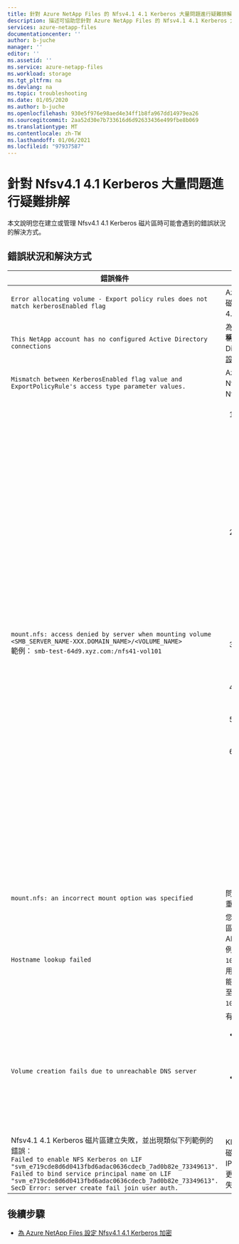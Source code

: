 ```yaml
---
title: 針對 Azure NetApp Files 的 Nfsv4.1 4.1 Kerberos 大量問題進行疑難排解 |Microsoft Docs
description: 描述可協助您針對 Azure NetApp Files 的 Nfsv4.1 4.1 Kerberos 大量問題進行疑難排解的錯誤訊息和解決方式。
services: azure-netapp-files
documentationcenter: ''
author: b-juche
manager: ''
editor: ''
ms.assetid: ''
ms.service: azure-netapp-files
ms.workload: storage
ms.tgt_pltfrm: na
ms.devlang: na
ms.topic: troubleshooting
ms.date: 01/05/2020
ms.author: b-juche
ms.openlocfilehash: 930e5f976e98aed4e34ff1b8fa967dd14979ea26
ms.sourcegitcommit: 2aa52d30e7b733616d6d92633436e499fbe8b069
ms.translationtype: MT
ms.contentlocale: zh-TW
ms.lasthandoff: 01/06/2021
ms.locfileid: "97937587"
---
```

# <a name="troubleshoot-nfsv41-kerberos-volume-issues"></a>針對 Nfsv4.1 4.1 Kerberos 大量問題進行疑難排解 

本文說明您在建立或管理 Nfsv4.1 4.1 Kerberos 磁片區時可能會遇到的錯誤狀況的解決方式。 

## <a name="error-conditions-and-resolutions"></a>錯誤狀況和解決方式

|     錯誤條件    |     解決方式    |
|-|-|
|`Error allocating volume - Export policy rules does not match kerberosEnabled flag` | Azure NetApp Files 不支援 NFSv3 磁片區的 Kerberos。 只有 Nfsv4.1 4.1 通訊協定支援 Kerberos。  |
|`This NetApp account has no configured Active Directory   connections`  |  為具有欄位 **KDC IP** 和 **AD 伺服器名稱** 的 NetApp 帳戶設定 Active Directory。 如需相關指示，請參閱 [設定 Azure 入口網站](configure-kerberos-encryption.md#configure-the-azure-portal) 。 |
|`Mismatch between KerberosEnabled flag value and ExportPolicyRule's access type parameter values.`  | Azure NetApp Files 不支援將純 Nfsv4.1 4.1 磁片區轉換成 Kerberos Nfsv4.1 4.1 磁片區，反之亦然。 |
|`mount.nfs: access denied by server when mounting volume <SMB_SERVER_NAME-XXX.DOMAIN_NAME>/<VOLUME_NAME>` <br>  範例： `smb-test-64d9.xyz.com:/nfs41-vol101` | <ol><li> 請確認 A/PTR 記錄已正確設定，而且存在於伺服器名稱的 Active Directory 中 `smb-test-64d9.xyz.com` 。 <br> 在 NFS 用戶端中， `nslookup` 如果 `smb-test-64d9.xyz.com` 解析為 IP 位址 IP1 (也就是 `10.1.1.68`) ，則 `nslookup` IP1 必須只解析為一筆記錄 (也就是 `smb-test-64d9.xyz.com`) 。 `nslookup` IP1 *不得* 解析為多個名稱。 </li>  <li>使用 PowerShell 或 UI，為 AD 類型的 NFS 電腦帳戶設定 AES-256 `NFS-<Smb NETBIOS NAME>-<few random characters>` 。 <br> 範例命令： <ul><li>`Set-ADComputer <NFS_MACHINE_ACCOUNT_NAME> -KerberosEncryptionType AES256` </li><li>`Set-ADComputer NFS-SMB-TEST-64 -KerberosEncryptionType AES256` </li></ul> </li> <li>確定 NFS 用戶端、AD 和 Azure NetApp Files 儲存體軟體的時間已同步處理，而且在五分鐘的誤差範圍內。 </li>  <li>使用命令取得 NFS 用戶端上的 Kerberos 票證 `kinit <administrator>` 。</li> <li>將 NFS 用戶端主機名稱減少為少於15個字元，然後再次執行領域聯結。 </li><li>重新開機 NFS 用戶端和服務，如下所 `rpcgssd` 示。 此命令可能會依作業系統而有所不同。<br> RHEL 7： <br> `service nfs restart` <br> `service rpcgssd restart` <br> CentOS 8： <br> `systemctl enable nfs-client.target && systemctl start nfs-client.target` <br> Ubuntu： <br>  (重新開機 `rpc-gssd` 服務。 )  <br> `sudo systemctl start rpc-gssd.service` </ul>| 
|`mount.nfs: an incorrect mount option was specified`   | 問題可能與 NFS 用戶端問題有關。 重新開機 NFS 用戶端。    |
|`Hostname lookup failed`   | 您必須在 DNS 伺服器上建立反向對應區域，然後在該反向對應區域中新增 AD 主機電腦的 PTR 記錄。 <br> 例如，假設 AD 機器的 IP 位址是 `10.1.1.4` ，ad 機器的主機名稱 (如使用 hostname 命令) 找到 `AD1` ，而功能變數名稱為 `myDomain.com` 。 加入至反向對應區域的 PTR 記錄應該是 `10.1.1.4 -> AD1.myDomain.com` 。 |
|`Volume creation fails due to unreachable DNS server`  | 有兩種可能的解決方案可用： <br> <ul><li> 此錯誤表示無法連線到 DNS。 原因可能是 DNS IP 不正確或網路問題。 檢查 AD 連線中輸入的 DNS IP，並確定 IP 正確無誤。 </li> <li> 請確定 AD 和磁片區位於相同的區域和相同的 VNet 中。 如果它們是在不同的 Vnet 中，請確定兩個 Vnet 之間已建立 VNet 對等互連。 </li></ul> |
|Nfsv4.1 4.1 Kerberos 磁片區建立失敗，並出現類似下列範例的錯誤： <br> `Failed to enable NFS Kerberos on LIF "svm_e719cde8d6d0413fbd6adac0636cdecb_7ad0b82e_73349613". Failed to bind service principal name on LIF "svm_e719cde8d6d0413fbd6adac0636cdecb_7ad0b82e_73349613". SecD Error: server create fail join user auth.` |KDC IP 錯誤，而且已建立 Kerberos 磁片區。 以正確的位址更新 KDC IP。 <br> 更新 KDC IP 之後，錯誤將不會消失。 您必須重新建立磁片區。 |

## <a name="next-steps"></a>後續步驟  

* [為 Azure NetApp Files 設定 Nfsv4.1 4.1 Kerberos 加密](configure-kerberos-encryption.md)
